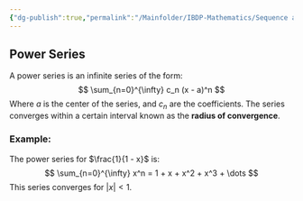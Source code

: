 ```yaml
---
{"dg-publish":true,"permalink":"/Mainfolder/IBDP-Mathematics/Sequence and Series/"}
---
```



## Power Series

A power series is an infinite series of the form:
$$
\sum_{n=0}^{\infty} c_n (x - a)^n
$$
Where $a$ is the center of the series, and $c_n$ are the coefficients. The series converges within a certain interval known as the **radius of convergence**.

### Example:
The power series for $\frac{1}{1 - x}$ is:
$$
\sum_{n=0}^{\infty} x^n = 1 + x + x^2 + x^3 + \dots
$$
This series converges for $|x| < 1$.
